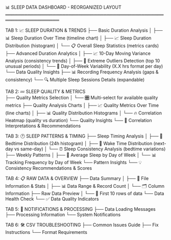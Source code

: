 📊 SLEEP DATA DASHBOARD - REORGANIZED LAYOUT
═══════════════════════════════════════════════════════════════════

TAB 1: 📈 SLEEP DURATION & TRENDS
├── Basic Duration Analysis
│   ├── 📊 Sleep Duration Over Time (timeline chart)
│   ├── 📈 Sleep Duration Distribution (histogram)
│   └── 📋 Overall Sleep Statistics (metrics cards)
├── Advanced Duration Analytics
│   ├── 📈 10-Day Moving Variance Analysis (consistency trends)
│   ├── 🎯 Extreme Outliers Detection (top 10 unusual periods)
│   └── 📅 Day-of-Week Variability (X.X hrs format per day)
└── Data Quality Insights
    ├── 📊 Recording Frequency Analysis (gaps & consistency)
    └── 🔍 Multiple Sleep Sessions Details (expandable)

TAB 2: 💤 SLEEP QUALITY & METRICS  
├── Quality Metrics Selection
│   └── 🎛️ Multi-select for available quality metrics
├── Quality Analysis Charts
│   ├── 📈 Quality Metrics Over Time (line charts)
│   ├── 📊 Quality Distribution Histograms
│   └── 🔥 Correlation Heatmap (quality vs duration)
└── Quality Insights
    └── 📝 Correlation Interpretations & Recommendations

TAB 3: 🕐 SLEEP PATTERNS & TIMING
├── Sleep Timing Analysis
│   ├── 🌙 Bedtime Distribution (24h histogram)
│   ├── 🌅 Wake Time Distribution (next-day vs same-day)
│   └── ⏰ Sleep Consistency Analysis (bedtime variations)
├── Weekly Patterns
│   ├── 📅 Average Sleep by Day of Week
│   └── 📊 Tracking Frequency by Day of Week
└── Pattern Insights
    └── 💡 Consistency Recommendations & Scores

TAB 4: 📋 RAW DATA & OVERVIEW
├── Data Summary
│   ├── 📄 File Information & Stats
│   ├── 📊 Data Range & Record Count
│   └── 🗂️ Column Information
├── Raw Data Preview
│   └── 📑 First 10 rows of data
└── Data Health Check
    └── ✅ Data Quality Indicators

TAB 5: 🔔 NOTIFICATIONS & PROCESSING
├── Data Loading Messages
├── Processing Information
└── System Notifications

TAB 6: 🛠️ CSV TROUBLESHOOTING
├── Common Issues Guide
├── Fix Instructions
└── Format Requirements